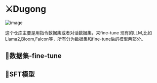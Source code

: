 # ⚔Dugong
![image](https://github.com/PirateforFreedom/Dugong/assets/43088573/90ab91cf-e450-4a71-86f5-4b459764711c)

这个仓库主要是用指令数据集或者对话数据集，来fine-tune 现有的LLM,比如Llama2,Bloom,Falcon等，所有分为数据集和fine-tune后的模型两部分。

## 🏡数据集-fine-tune

## 🎡SFT模型
